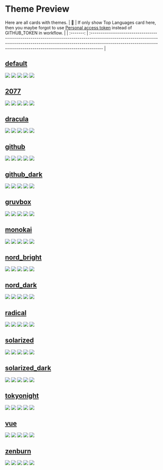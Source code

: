 
# Theme Preview

Here are all cards with themes.
| :bell: | If only show Top Languages card here, then you maybe forgot to use [Personal access token](https://docs.github.com/en/actions/configuring-and-managing-workflows/creating-and-storing-encrypted-secrets) instead of GITHUB_TOKEN in workflow. |
| :-------: | :------------------------------------------------------------------------------------------------------------------------------------------------------------------------------------------------------------------------------------------------ |

## [default](./default/README.md)
[![](https://raw.githubusercontent.com/guri3/guri3/main/profile-summary-card-output/default/0-profile-details.svg)](https://github.com/vn7n24fzkq/github-profile-summary-cards)
[![](https://raw.githubusercontent.com/guri3/guri3/main/profile-summary-card-output/default/1-repos-per-language.svg)](https://github.com/vn7n24fzkq/github-profile-summary-cards) [![](https://raw.githubusercontent.com/guri3/guri3/main/profile-summary-card-output/default/2-most-commit-language.svg)](https://github.com/vn7n24fzkq/github-profile-summary-cards)
[![](https://raw.githubusercontent.com/guri3/guri3/main/profile-summary-card-output/default/3-stats.svg)](https://github.com/vn7n24fzkq/github-profile-summary-cards) [![](https://raw.githubusercontent.com/guri3/guri3/main/profile-summary-card-output/default/4-productive-time.svg)](https://github.com/vn7n24fzkq/github-profile-summary-cards)
## [2077](./2077/README.md)
[![](https://raw.githubusercontent.com/guri3/guri3/main/profile-summary-card-output/2077/0-profile-details.svg)](https://github.com/vn7n24fzkq/github-profile-summary-cards)
[![](https://raw.githubusercontent.com/guri3/guri3/main/profile-summary-card-output/2077/1-repos-per-language.svg)](https://github.com/vn7n24fzkq/github-profile-summary-cards) [![](https://raw.githubusercontent.com/guri3/guri3/main/profile-summary-card-output/2077/2-most-commit-language.svg)](https://github.com/vn7n24fzkq/github-profile-summary-cards)
[![](https://raw.githubusercontent.com/guri3/guri3/main/profile-summary-card-output/2077/3-stats.svg)](https://github.com/vn7n24fzkq/github-profile-summary-cards) [![](https://raw.githubusercontent.com/guri3/guri3/main/profile-summary-card-output/2077/4-productive-time.svg)](https://github.com/vn7n24fzkq/github-profile-summary-cards)
## [dracula](./dracula/README.md)
[![](https://raw.githubusercontent.com/guri3/guri3/main/profile-summary-card-output/dracula/0-profile-details.svg)](https://github.com/vn7n24fzkq/github-profile-summary-cards)
[![](https://raw.githubusercontent.com/guri3/guri3/main/profile-summary-card-output/dracula/1-repos-per-language.svg)](https://github.com/vn7n24fzkq/github-profile-summary-cards) [![](https://raw.githubusercontent.com/guri3/guri3/main/profile-summary-card-output/dracula/2-most-commit-language.svg)](https://github.com/vn7n24fzkq/github-profile-summary-cards)
[![](https://raw.githubusercontent.com/guri3/guri3/main/profile-summary-card-output/dracula/3-stats.svg)](https://github.com/vn7n24fzkq/github-profile-summary-cards) [![](https://raw.githubusercontent.com/guri3/guri3/main/profile-summary-card-output/dracula/4-productive-time.svg)](https://github.com/vn7n24fzkq/github-profile-summary-cards)
## [github](./github/README.md)
[![](https://raw.githubusercontent.com/guri3/guri3/main/profile-summary-card-output/github/0-profile-details.svg)](https://github.com/vn7n24fzkq/github-profile-summary-cards)
[![](https://raw.githubusercontent.com/guri3/guri3/main/profile-summary-card-output/github/1-repos-per-language.svg)](https://github.com/vn7n24fzkq/github-profile-summary-cards) [![](https://raw.githubusercontent.com/guri3/guri3/main/profile-summary-card-output/github/2-most-commit-language.svg)](https://github.com/vn7n24fzkq/github-profile-summary-cards)
[![](https://raw.githubusercontent.com/guri3/guri3/main/profile-summary-card-output/github/3-stats.svg)](https://github.com/vn7n24fzkq/github-profile-summary-cards) [![](https://raw.githubusercontent.com/guri3/guri3/main/profile-summary-card-output/github/4-productive-time.svg)](https://github.com/vn7n24fzkq/github-profile-summary-cards)
## [github_dark](./github_dark/README.md)
[![](https://raw.githubusercontent.com/guri3/guri3/main/profile-summary-card-output/github_dark/0-profile-details.svg)](https://github.com/vn7n24fzkq/github-profile-summary-cards)
[![](https://raw.githubusercontent.com/guri3/guri3/main/profile-summary-card-output/github_dark/1-repos-per-language.svg)](https://github.com/vn7n24fzkq/github-profile-summary-cards) [![](https://raw.githubusercontent.com/guri3/guri3/main/profile-summary-card-output/github_dark/2-most-commit-language.svg)](https://github.com/vn7n24fzkq/github-profile-summary-cards)
[![](https://raw.githubusercontent.com/guri3/guri3/main/profile-summary-card-output/github_dark/3-stats.svg)](https://github.com/vn7n24fzkq/github-profile-summary-cards) [![](https://raw.githubusercontent.com/guri3/guri3/main/profile-summary-card-output/github_dark/4-productive-time.svg)](https://github.com/vn7n24fzkq/github-profile-summary-cards)
## [gruvbox](./gruvbox/README.md)
[![](https://raw.githubusercontent.com/guri3/guri3/main/profile-summary-card-output/gruvbox/0-profile-details.svg)](https://github.com/vn7n24fzkq/github-profile-summary-cards)
[![](https://raw.githubusercontent.com/guri3/guri3/main/profile-summary-card-output/gruvbox/1-repos-per-language.svg)](https://github.com/vn7n24fzkq/github-profile-summary-cards) [![](https://raw.githubusercontent.com/guri3/guri3/main/profile-summary-card-output/gruvbox/2-most-commit-language.svg)](https://github.com/vn7n24fzkq/github-profile-summary-cards)
[![](https://raw.githubusercontent.com/guri3/guri3/main/profile-summary-card-output/gruvbox/3-stats.svg)](https://github.com/vn7n24fzkq/github-profile-summary-cards) [![](https://raw.githubusercontent.com/guri3/guri3/main/profile-summary-card-output/gruvbox/4-productive-time.svg)](https://github.com/vn7n24fzkq/github-profile-summary-cards)
## [monokai](./monokai/README.md)
[![](https://raw.githubusercontent.com/guri3/guri3/main/profile-summary-card-output/monokai/0-profile-details.svg)](https://github.com/vn7n24fzkq/github-profile-summary-cards)
[![](https://raw.githubusercontent.com/guri3/guri3/main/profile-summary-card-output/monokai/1-repos-per-language.svg)](https://github.com/vn7n24fzkq/github-profile-summary-cards) [![](https://raw.githubusercontent.com/guri3/guri3/main/profile-summary-card-output/monokai/2-most-commit-language.svg)](https://github.com/vn7n24fzkq/github-profile-summary-cards)
[![](https://raw.githubusercontent.com/guri3/guri3/main/profile-summary-card-output/monokai/3-stats.svg)](https://github.com/vn7n24fzkq/github-profile-summary-cards) [![](https://raw.githubusercontent.com/guri3/guri3/main/profile-summary-card-output/monokai/4-productive-time.svg)](https://github.com/vn7n24fzkq/github-profile-summary-cards)
## [nord_bright](./nord_bright/README.md)
[![](https://raw.githubusercontent.com/guri3/guri3/main/profile-summary-card-output/nord_bright/0-profile-details.svg)](https://github.com/vn7n24fzkq/github-profile-summary-cards)
[![](https://raw.githubusercontent.com/guri3/guri3/main/profile-summary-card-output/nord_bright/1-repos-per-language.svg)](https://github.com/vn7n24fzkq/github-profile-summary-cards) [![](https://raw.githubusercontent.com/guri3/guri3/main/profile-summary-card-output/nord_bright/2-most-commit-language.svg)](https://github.com/vn7n24fzkq/github-profile-summary-cards)
[![](https://raw.githubusercontent.com/guri3/guri3/main/profile-summary-card-output/nord_bright/3-stats.svg)](https://github.com/vn7n24fzkq/github-profile-summary-cards) [![](https://raw.githubusercontent.com/guri3/guri3/main/profile-summary-card-output/nord_bright/4-productive-time.svg)](https://github.com/vn7n24fzkq/github-profile-summary-cards)
## [nord_dark](./nord_dark/README.md)
[![](https://raw.githubusercontent.com/guri3/guri3/main/profile-summary-card-output/nord_dark/0-profile-details.svg)](https://github.com/vn7n24fzkq/github-profile-summary-cards)
[![](https://raw.githubusercontent.com/guri3/guri3/main/profile-summary-card-output/nord_dark/1-repos-per-language.svg)](https://github.com/vn7n24fzkq/github-profile-summary-cards) [![](https://raw.githubusercontent.com/guri3/guri3/main/profile-summary-card-output/nord_dark/2-most-commit-language.svg)](https://github.com/vn7n24fzkq/github-profile-summary-cards)
[![](https://raw.githubusercontent.com/guri3/guri3/main/profile-summary-card-output/nord_dark/3-stats.svg)](https://github.com/vn7n24fzkq/github-profile-summary-cards) [![](https://raw.githubusercontent.com/guri3/guri3/main/profile-summary-card-output/nord_dark/4-productive-time.svg)](https://github.com/vn7n24fzkq/github-profile-summary-cards)
## [radical](./radical/README.md)
[![](https://raw.githubusercontent.com/guri3/guri3/main/profile-summary-card-output/radical/0-profile-details.svg)](https://github.com/vn7n24fzkq/github-profile-summary-cards)
[![](https://raw.githubusercontent.com/guri3/guri3/main/profile-summary-card-output/radical/1-repos-per-language.svg)](https://github.com/vn7n24fzkq/github-profile-summary-cards) [![](https://raw.githubusercontent.com/guri3/guri3/main/profile-summary-card-output/radical/2-most-commit-language.svg)](https://github.com/vn7n24fzkq/github-profile-summary-cards)
[![](https://raw.githubusercontent.com/guri3/guri3/main/profile-summary-card-output/radical/3-stats.svg)](https://github.com/vn7n24fzkq/github-profile-summary-cards) [![](https://raw.githubusercontent.com/guri3/guri3/main/profile-summary-card-output/radical/4-productive-time.svg)](https://github.com/vn7n24fzkq/github-profile-summary-cards)
## [solarized](./solarized/README.md)
[![](https://raw.githubusercontent.com/guri3/guri3/main/profile-summary-card-output/solarized/0-profile-details.svg)](https://github.com/vn7n24fzkq/github-profile-summary-cards)
[![](https://raw.githubusercontent.com/guri3/guri3/main/profile-summary-card-output/solarized/1-repos-per-language.svg)](https://github.com/vn7n24fzkq/github-profile-summary-cards) [![](https://raw.githubusercontent.com/guri3/guri3/main/profile-summary-card-output/solarized/2-most-commit-language.svg)](https://github.com/vn7n24fzkq/github-profile-summary-cards)
[![](https://raw.githubusercontent.com/guri3/guri3/main/profile-summary-card-output/solarized/3-stats.svg)](https://github.com/vn7n24fzkq/github-profile-summary-cards) [![](https://raw.githubusercontent.com/guri3/guri3/main/profile-summary-card-output/solarized/4-productive-time.svg)](https://github.com/vn7n24fzkq/github-profile-summary-cards)
## [solarized_dark](./solarized_dark/README.md)
[![](https://raw.githubusercontent.com/guri3/guri3/main/profile-summary-card-output/solarized_dark/0-profile-details.svg)](https://github.com/vn7n24fzkq/github-profile-summary-cards)
[![](https://raw.githubusercontent.com/guri3/guri3/main/profile-summary-card-output/solarized_dark/1-repos-per-language.svg)](https://github.com/vn7n24fzkq/github-profile-summary-cards) [![](https://raw.githubusercontent.com/guri3/guri3/main/profile-summary-card-output/solarized_dark/2-most-commit-language.svg)](https://github.com/vn7n24fzkq/github-profile-summary-cards)
[![](https://raw.githubusercontent.com/guri3/guri3/main/profile-summary-card-output/solarized_dark/3-stats.svg)](https://github.com/vn7n24fzkq/github-profile-summary-cards) [![](https://raw.githubusercontent.com/guri3/guri3/main/profile-summary-card-output/solarized_dark/4-productive-time.svg)](https://github.com/vn7n24fzkq/github-profile-summary-cards)
## [tokyonight](./tokyonight/README.md)
[![](https://raw.githubusercontent.com/guri3/guri3/main/profile-summary-card-output/tokyonight/0-profile-details.svg)](https://github.com/vn7n24fzkq/github-profile-summary-cards)
[![](https://raw.githubusercontent.com/guri3/guri3/main/profile-summary-card-output/tokyonight/1-repos-per-language.svg)](https://github.com/vn7n24fzkq/github-profile-summary-cards) [![](https://raw.githubusercontent.com/guri3/guri3/main/profile-summary-card-output/tokyonight/2-most-commit-language.svg)](https://github.com/vn7n24fzkq/github-profile-summary-cards)
[![](https://raw.githubusercontent.com/guri3/guri3/main/profile-summary-card-output/tokyonight/3-stats.svg)](https://github.com/vn7n24fzkq/github-profile-summary-cards) [![](https://raw.githubusercontent.com/guri3/guri3/main/profile-summary-card-output/tokyonight/4-productive-time.svg)](https://github.com/vn7n24fzkq/github-profile-summary-cards)
## [vue](./vue/README.md)
[![](https://raw.githubusercontent.com/guri3/guri3/main/profile-summary-card-output/vue/0-profile-details.svg)](https://github.com/vn7n24fzkq/github-profile-summary-cards)
[![](https://raw.githubusercontent.com/guri3/guri3/main/profile-summary-card-output/vue/1-repos-per-language.svg)](https://github.com/vn7n24fzkq/github-profile-summary-cards) [![](https://raw.githubusercontent.com/guri3/guri3/main/profile-summary-card-output/vue/2-most-commit-language.svg)](https://github.com/vn7n24fzkq/github-profile-summary-cards)
[![](https://raw.githubusercontent.com/guri3/guri3/main/profile-summary-card-output/vue/3-stats.svg)](https://github.com/vn7n24fzkq/github-profile-summary-cards) [![](https://raw.githubusercontent.com/guri3/guri3/main/profile-summary-card-output/vue/4-productive-time.svg)](https://github.com/vn7n24fzkq/github-profile-summary-cards)
## [zenburn](./zenburn/README.md)
[![](https://raw.githubusercontent.com/guri3/guri3/main/profile-summary-card-output/zenburn/0-profile-details.svg)](https://github.com/vn7n24fzkq/github-profile-summary-cards)
[![](https://raw.githubusercontent.com/guri3/guri3/main/profile-summary-card-output/zenburn/1-repos-per-language.svg)](https://github.com/vn7n24fzkq/github-profile-summary-cards) [![](https://raw.githubusercontent.com/guri3/guri3/main/profile-summary-card-output/zenburn/2-most-commit-language.svg)](https://github.com/vn7n24fzkq/github-profile-summary-cards)
[![](https://raw.githubusercontent.com/guri3/guri3/main/profile-summary-card-output/zenburn/3-stats.svg)](https://github.com/vn7n24fzkq/github-profile-summary-cards) [![](https://raw.githubusercontent.com/guri3/guri3/main/profile-summary-card-output/zenburn/4-productive-time.svg)](https://github.com/vn7n24fzkq/github-profile-summary-cards)
